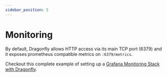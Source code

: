 ```yaml
---
sidebar_position: 5
---
```


# Monitoring

By default, Dragonfly allows HTTP access via its main TCP port (6379) and it exposes prometheus compatible metrics on `:6379/metrics`.

Checkout this complete example of setting up a [Grafana Monitoring Stack with Dragonfly](https://github.com/dragonflydb/dragonfly/tree/main/tools/local/monitoring).



